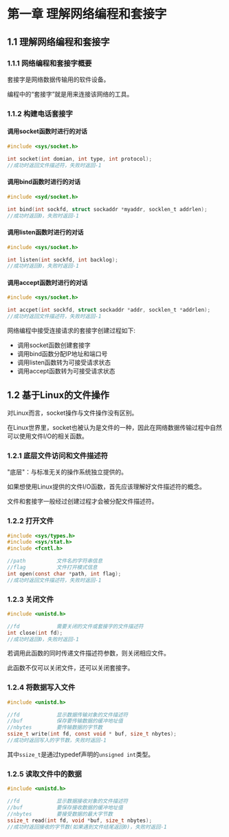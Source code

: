# 第一章 理解网络编程和套接字

## 1.1 理解网络编程和套接字

### 1.1.1 网络编程和套接字概要

套接字是网络数据传输用的软件设备。

编程中的“套接字”就是用来连接该网络的工具。

### 1.1.2 构建电话套接字

#### 调用socket函数时进行的对话

```c
#include <sys/socket.h>

int socket(int domian, int type, int protocol);
//成功时返回文件描述符，失败时返回-1
```

#### 调用bind函数时进行的对话

```c
#include <syd/socket.h>

int bind(int sockfd, struct sockaddr *myaddr, socklen_t addrlen);
//成功时返回0，失败时返回-1
```

#### 调用listen函数时进行的对话

```c
#include <sys/socket.h>

int listen(int sockfd, int backlog);
//成功时返回0，失败时返回-1
```

#### 调用accept函数时进行的对话

```c
#include <sys/socket.h>

int accpet(int sockfd, struct sockaddr *addr, socklen_t *addrlen);
//成功时返回文件描述符，失败时返回-1
```

网络编程中接受连接请求的套接字创建过程如下:

- 调用socket函数创建套接字
- 调用bind函数分配IP地址和端口号
- 调用listen函数转为可接受请求状态
- 调用accept函数转为可接受请求状态

## 1.2 基于Linux的文件操作

对Linux而言，socket操作与文件操作没有区别。

在Linux世界里，socket也被认为是文件的一种，因此在网络数据传输过程中自然可以使用文件I/O的相关函数。

### 1.2.1 底层文件访问和文件描述符

"底层"：与标准无关的操作系统独立提供的。

如果想使用Linux提供的文件I/O函数，首先应该理解好文件描述符的概念。

文件和套接字一般经过创建过程才会被分配文件描述符。

### 1.2.2 打开文件

```c
#include <sys/types.h>
#include <sys/stat.h>
#include <fcntl.h>

//path			文件名的字符串信息
//flag			文件打开模式信息
int open(const char *path, int flag);
//成功时返回文件描述符，失败时返回-1
```

### 1.2.3 关闭文件

```c
#include <unistd.h>

//fd			需要关闭的文件或套接字的文件描述符
int close(int fd);
//成功时返回0，失败时返回-1
```

若调用此函数的同时传递文件描述符参数，则关闭相应文件。

此函数不仅可以关闭文件，还可以关闭套接字。

### 1.2.4 将数据写入文件

```c
#include <unistd.h>

//fd			显示数据传输对象的文件描述符
//buf			保存要传输数据的缓冲地址值
//nbytes		要传输数据的字节数
ssize_t write(int fd, const void * buf, size_t nbytes);
//成功时返回写入的字节数，失败时返回-1
```

其中`ssize_t`是通过typedef声明的`unsigned int`类型。

### 1.2.5 读取文件中的数据

```cpp
#include <unistd.h>

//fd			显示数据接收对象的文件描述符
//buf			要保存接收数据的缓冲地址值
//nbytes		要接受数据的最大字节数
ssize_t read(int fd, void *buf, size_t nbytes);
//成功时返回接收的字节数(如果遇到文件结尾返回0)，失败时返回-1
```

